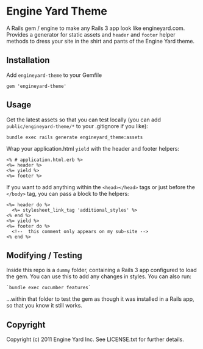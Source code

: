 # Engine Yard Theme #

A Rails gem / engine to make any Rails 3 app look like engineyard.com. Provides a generator for static assets and `header` and `footer` helper methods to dress your site in the shirt and pants of the Engine Yard theme.

## Installation ##

Add `engineyard-theme` to your Gemfile
    
    gem 'engineyard-theme'

## Usage ##

Get the latest assets so that you can test locally (you can add `public/engineyard-theme/*` to your .gitignore if you like):

    bundle exec rails generate engineyard_theme:assets

Wrap your application.html `yield` with the header and footer helpers:

    <% # application.html.erb %>
    <%= header %>
    <%= yield %>
    <%= footer %>

If you want to add anything within the `<head></head>` tags or just before the `</body>` tag, you can pass a block to the helpers:

    <%= header do %>
      <%= stylesheet_link_tag 'additional_styles' %>
    <% end %>
    <%= yield %>
    <%= footer do %>
      <!--  this comment only appears on my sub-site -->
    <% end %>

## Modifying / Testing ##

Inside this repo is a `dummy` folder, containing a Rails 3 app configured to load the gem. You can use this to add any changes in styles. You can also run:

    `bundle exec cucumber features`
  
...within that folder to test the gem as though it was installed in a Rails app, so that you know it still works.

## Copyright ##

Copyright (c) 2011 Engine Yard Inc. See LICENSE.txt for
further details.

